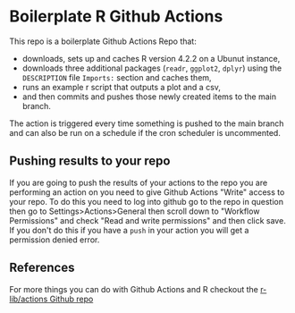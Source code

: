 # Boilerplate R Github Actions

This repo is a boilerplate Github Actions Repo that:
* downloads, sets up and caches R version 4.2.2 on a Ubunut instance, 
* downloads three additional packages (`readr`, `ggplot2`, `dplyr`) using the `DESCRIPTION` file `Imports:` section and caches them, 
* runs an example r script that outputs a plot and a csv, 
* and then commits and pushes those newly created items to the main branch. 

The action is triggered every time something is pushed to the main branch and can also be run on a schedule if the cron scheduler is uncommented.

## Pushing results to your repo
If you are going to push the results of your actions to the repo you are performing an action on you need to give Github Actions "Write" access to your repo. To do this you need to log into github go to the repo in question then go to Settings>Actions>General then scroll down to "Workflow Permissions" and check "Read and write permissions" and then click save.  If you don't do this if you have a `push` in your action you will get a permission denied error. 

## References

For more things you can do with Github Actions and R checkout the [r-lib/actions Github repo](https://github.com/r-lib/actions)